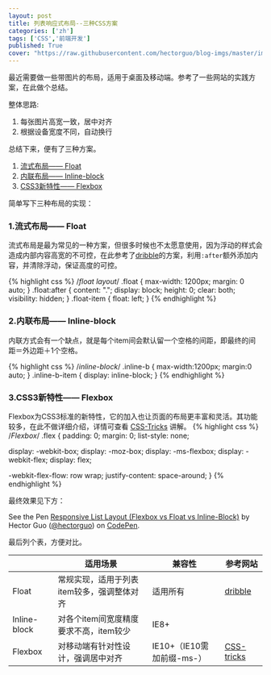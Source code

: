 ```yaml
---
layout: post
title: 列表响应式布局--三种CSS方案
categories: ['zh']
tags: ['CSS','前端开发']
published: True
cover: "https://raw.githubusercontent.com/hectorguo/blog-imgs/master/img/20190608214019.png"
---
```


最近需要做一些带图片的布局，适用于桌面及移动端。参考了一些网站的实践方案，在此做个总结。

整体思路: 
1. 每张图片高宽一致，居中对齐
2. 根据设备宽度不同，自动换行

总结下来，便有了三种方案。
1. [流式布局—— Float](#float)
2. [内联布局—— Inline-block](#inline-block)
3. [CSS3新特性—— Flexbox](#css3-flexbox)

简单写下三种布局的实现：

### 1.流式布局—— Float

流式布局是最为常见的一种方案，但很多时候也不太愿意使用，因为浮动的样式会造成内部内容高宽的不可控，在此参考了[dribble](dribbble.com)的方案，利用`:after`额外添加内容，并清除浮动，保证高度的可控。

{% highlight css %}
/*float layout*/
.float {
  max-width: 1200px;
  margin: 0 auto;
}
.float:after {
  content: ".";
  display: block;
  height: 0;
  clear: both;
  visibility: hidden;
}
.float-item {
  float: left;
}
{% endhighlight %}

### 2.内联布局—— Inline-block

内联方式会有一个缺点，就是每个item间会默认留一个空格的间距，即最终的间距＝外边距＋1个空格。

{% highlight css %}
/*inline-block*/
.inline-b {
  max-width:1200px;
  margin:0 auto;
}
.inline-b-item {
  display: inline-block;
}
{% endhighlight %}

### 3.CSS3新特性—— Flexbox

Flexbox为CSS3标准的新特性，它的加入也让页面的布局更丰富和灵活。其功能较多，在此不做详细介绍，详情可查看 [CSS-Tricks](https://css-tricks.com/snippets/css/a-guide-to-flexbox/) 讲解。
{% highlight css %}
/*Flexbox*/
.flex {
  padding: 0;
  margin: 0;
  list-style: none;
  
  display: -webkit-box;
  display: -moz-box;
  display: -ms-flexbox;
  display: -webkit-flex;
  display: flex;
  
  -webkit-flex-flow: row wrap;
  justify-content: space-around;
}
{% endhighlight %}

最终效果见下方：

<p data-height="653" data-theme-id="20354" data-slug-hash="BoZEyW" data-default-tab="result" data-user="hectorguo" class='codepen'>See the Pen <a href='http://codepen.io/hectorguo/pen/BoZEyW/'>Responsive List Layout (Flexbox vs Float vs Inline-Block)</a> by Hector Guo (<a href='http://codepen.io/hectorguo'>@hectorguo</a>) on <a href='http://codepen.io'>CodePen</a>.</p>
<script async src="//assets.codepen.io/assets/embed/ei.js"></script>


最后列个表，方便对比。

|  | 适用场景 | 兼容性 | 参考网站 |
| ------------- | ------------- | ------------- | ------------- |
| Float | 常规实现，适用于列表item较多，强调整体对齐 | 适用所有 | [dribble](dribbble.com) |
| Inline-block | 对各个item间宽度精度要求不高，item较少 | IE8+ |  |
| Flexbox | 对移动端有针对性设计，强调居中对齐 | IE10+（IE10需加前缀-ms-）| [CSS-tricks](https://css-tricks.com/snippets/css/a-guide-to-flexbox/) |

